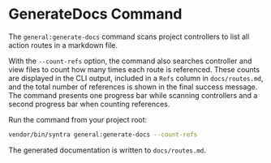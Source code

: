 # GenerateDocs Command

The `general:generate-docs` command scans project controllers to list all action routes in a markdown file.

With the `--count-refs` option, the command also searches controller and view files to count how many times each route is referenced. These counts are displayed in the CLI output, included in a `Refs` column in `docs/routes.md`, and the total number of references is shown in the final success message. The command presents one progress bar while scanning controllers and a second progress bar when counting references.

Run the command from your project root:

```bash
vendor/bin/syntra general:generate-docs --count-refs
```

The generated documentation is written to `docs/routes.md`.
